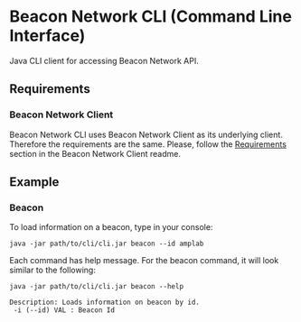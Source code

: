 # Beacon Network CLI (Command Line Interface)
Java CLI client for accessing Beacon Network API.

## Requirements
### Beacon Network Client
Beacon Network CLI uses Beacon Network Client as its underlying client. Therefore the requirements are the same. Please,
follow the [Requirements](https://github.com/mcupak/beacon-network-client#requirements) section in the Beacon Network
Client readme.

## Example
### Beacon
To load information on a beacon, type in your console:
```
java -jar path/to/cli/cli.jar beacon --id amplab
```

Each command has help message. For the beacon command, it will look similar to the following:
```
java -jar path/to/cli/cli.jar beacon --help

Description: Loads information on beacon by id.
 -i (--id) VAL : Beacon Id
```